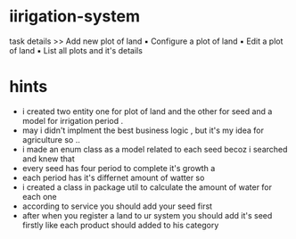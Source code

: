 # iirigation-system
 
 task details >>
 Add new plot of land
▪ Configure a plot of land
▪ Edit a plot of land
▪ List all plots and it's details

# hints
- i created two entity one for plot of land and the other for seed and a model for irrigation period .
- may i didn't implment the best business logic , but it's my idea for agriculture so ..
- i made an enum class as a model related to each seed becoz i searched and knew that 
- every seed has four period to complete it's growth a
- each period has it's differnet amount of watter so
- i created a class in package util to calculate the amount of water for each one 
- according to service you should add your seed first 
- after when you register a land to ur system you should add it's seed firstly like each product should added to his category 
